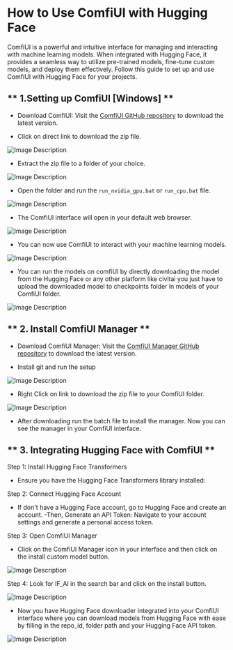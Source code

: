 # **How to Use ComfiUI with Hugging Face**

ComfiUI is a powerful and intuitive interface for managing and interacting with machine learning models. When integrated with Hugging Face, it provides a seamless way to utilize pre-trained models, fine-tune custom models, and deploy them effectively. Follow this guide to set up and use ComfiUI with Hugging Face for your projects.

## ** 1.Setting up ComfiUI [Windows] **

- Download ComfiUI:
Visit the [ComfiUI GitHub repository](https://github.com/comfyanonymous/ComfyUI) to download the latest version.


- Click on direct link to download the zip file.


![Image Description](https://github.com/nikbearbrown/ENGR-0201-Organizing-Academic-Success-AI-for-Personalized-Learning/blob/main/ENGR_0201/ComfiUI_1.png)


- Extract the zip file to a folder of your choice.


![Image Description](https://github.com/nikbearbrown/ENGR-0201-Organizing-Academic-Success-AI-for-Personalized-Learning/blob/main/ENGR_0201/ComfiUI_2.png)


- Open the folder and run the `run_nvidia_gpu.bat` or `run_cpu.bat` file.


![Image Description](https://github.com/nikbearbrown/ENGR-0201-Organizing-Academic-Success-AI-for-Personalized-Learning/blob/main/ENGR_0201/ComfiUI_3.png)


- The ComfiUI interface will open in your default web browser.


![Image Description](https://github.com/nikbearbrown/ENGR-0201-Organizing-Academic-Success-AI-for-Personalized-Learning/blob/main/ENGR_0201/ComfiUI_4.png)


- You can now use ComfiUI to interact with your machine learning models.


![Image Description](https://github.com/nikbearbrown/ENGR-0201-Organizing-Academic-Success-AI-for-Personalized-Learning/blob/main/ENGR_0201/ComfiUI_5.png)


- You can run the models on comfiUI by directly downloading the model from the Hugging Face or any other platform like civitai
you just have to upload the downloaded model to checkpoints folder in models of your ComfiUI folder.


![Image Description](https://github.com/nikbearbrown/ENGR-0201-Organizing-Academic-Success-AI-for-Personalized-Learning/blob/main/ENGR_0201/ComfiUI_6.png)



## ** 2. Install ComfiUI Manager **

- Download ComfiUI Manager:
Visit the [ComfiUI Manager GitHub repository](https://github.com/ltdrdata/ComfyUI-Manager) to download the latest version.

- Install git and run the setup

![Image Description](https://github.com/nikbearbrown/ENGR-0201-Organizing-Academic-Success-AI-for-Personalized-Learning/blob/main/ENGR_0201/ComfiUI_10.png)


- Right Click on link to download the zip file to your ComfiUI folder.
  
![Image Description](https://github.com/nikbearbrown/ENGR-0201-Organizing-Academic-Success-AI-for-Personalized-Learning/blob/main/ENGR_0201/ComfiUI_11.png)


- After downloading run the batch file to install the manager. Now you can see the manager in your ComfiUI interface.


## ** 3. Integrating Hugging Face with ComfiUI **

Step 1: Install Hugging Face Transformers 
- Ensure you have the Hugging Face Transformers library installed:


Step 2: Connect Hugging Face Account
- If don't have a Hugging Face account, go to Hugging Face and create an account.
-Then, Generate an API Token:
Navigate to your account settings and generate a personal access token.


Step 3: Open ComfiUI Manager 

- Click on the ComfiUI Manager icon in your interface and then click on the install custom model button.

![Image Description](https://github.com/nikbearbrown/ENGR-0201-Organizing-Academic-Success-AI-for-Personalized-Learning/blob/main/ENGR_0201/ComfiUI_7.png)

Step 4: Look for IF_AI in the search bar and click on the install button.

![Image Description](https://github.com/nikbearbrown/ENGR-0201-Organizing-Academic-Success-AI-for-Personalized-Learning/blob/main/ENGR_0201/ComfiUI_8.png)

- Now you have Hugging Face downloader integrated into your ComfiUI interface where you can download models from Hugging Face with ease by filling in the repo_id, folder path and your Hugging Face API token.

![Image Description](https://github.com/nikbearbrown/ENGR-0201-Organizing-Academic-Success-AI-for-Personalized-Learning/blob/main/ENGR_0201/ComfiUI_9.png)









